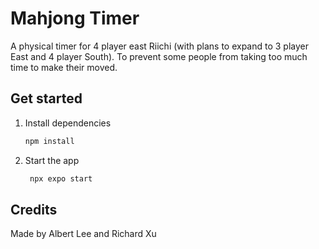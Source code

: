 # Mahjong Timer

A physical timer for 4 player east Riichi (with plans to expand to 3 player East and 4 player South). To prevent some people from taking too much time to make their moved. 

## Get started

1. Install dependencies

   ```bash
   npm install
   ```

2. Start the app

   ```bash
    npx expo start
   ```

## Credits

Made by Albert Lee and Richard Xu